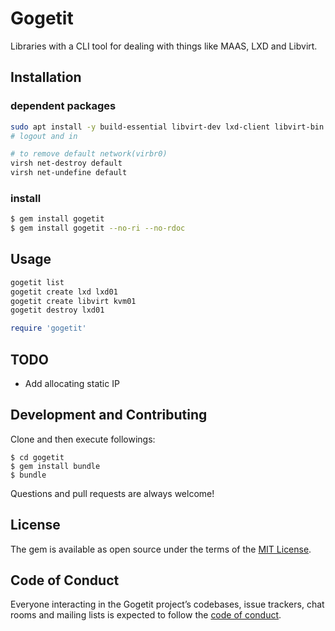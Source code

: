 # Gogetit

Libraries with a CLI tool for dealing with things like MAAS, LXD and Libvirt.

## Installation

### dependent packages
```bash
sudo apt install -y build-essential libvirt-dev lxd-client libvirt-bin
# logout and in

# to remove default network(virbr0)
virsh net-destroy default
virsh net-undefine default
```

### install
```bash
$ gem install gogetit
$ gem install gogetit --no-ri --no-rdoc
```
## Usage
```bash
gogetit list
gogetit create lxd lxd01
gogetit create libvirt kvm01
gogetit destroy lxd01
```

```ruby
require 'gogetit'
```

## TODO
- Add allocating static IP

## Development and Contributing
Clone and then execute followings:

    $ cd gogetit
    $ gem install bundle
    $ bundle

Questions and pull requests are always welcome!

## License

The gem is available as open source under the terms of the [MIT License](http://opensource.org/licenses/MIT).

## Code of Conduct

Everyone interacting in the Gogetit project’s codebases, issue trackers, chat rooms and mailing lists is expected to follow the [code of conduct](https://github.com/[USERNAME]/gogetit/blob/master/CODE_OF_CONDUCT.md).
